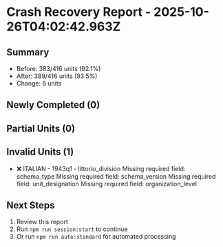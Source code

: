 # Crash Recovery Report - 2025-10-26T04:02:42.963Z

## Summary

- Before: 383/416 units (92.1%)
- After: 389/416 units (93.5%)
- Change: 6 units

## Newly Completed (0)



## Partial Units (0)



## Invalid Units (1)

- ❌ ITALIAN - 1943q1 - littorio_division
  Missing required field: schema_type
  Missing required field: schema_version
  Missing required field: unit_designation
  Missing required field: organization_level

## Next Steps

1. Review this report
2. Run `npm run session:start` to continue
3. Or run `npm run auto:standard` for automated processing
